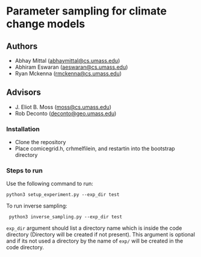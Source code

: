 # Parameter sampling for climate change models
## Authors
- Abhay Mittal (abhaymittal@cs.umass.edu)
- Abhiram Eswaran (aeswaran@cs.umass.edu)
- Ryan Mckenna (rmckenna@cs.umass.edu)

## Advisors
- J. Eliot B. Moss (moss@cs.umass.edu)
- Rob Deconto (deconto@geo.umass.edu)

### Installation
- Clone the repository
- Place comicegrid.h, crhmelfilein,  and restartin into the bootstrap directory


### Steps to run
Use the following command to run:
```
python3 setup_experiment.py --exp_dir test
```

To run inverse sampling:
```
 python3 inverse_sampling.py --exp_dir test
```

`exp_dir` argument should list a directory name which is inside the code directory (Directory will be created if not present). This argument is optional and if 
its not used a directory by the name of `exp/` will be created in the code directory.
